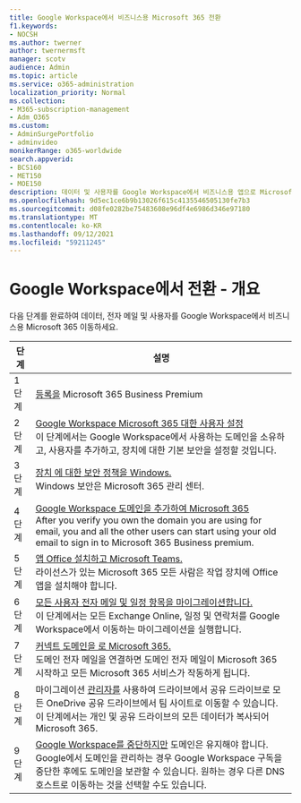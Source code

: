 ```yaml
---
title: Google Workspace에서 비즈니스용 Microsoft 365 전환
f1.keywords:
- NOCSH
ms.author: twerner
author: twernermsft
manager: scotv
audience: Admin
ms.topic: article
ms.service: o365-administration
localization_priority: Normal
ms.collection:
- M365-subscription-management
- Adm_O365
ms.custom:
- AdminSurgePortfolio
- adminvideo
monikerRange: o365-worldwide
search.appverid:
- BCS160
- MET150
- MOE150
description: 데이터 및 사용자를 Google Workspace에서 비즈니스용 앱으로 Microsoft 365 방법을 배워야 합니다.
ms.openlocfilehash: 9d5ec1ce6b9b13026f615c4135546505130fe7b3
ms.sourcegitcommit: d08fe0282be75483608e96df4e6986d346e97180
ms.translationtype: MT
ms.contentlocale: ko-KR
ms.lasthandoff: 09/12/2021
ms.locfileid: "59211245"
---
```

# <a name="switch-from-google-workspace---overview"></a>Google Workspace에서 전환 - 개요

다음 단계를 완료하여 데이터, 전자 메일 및 사용자를 Google Workspace에서 비즈니스용 Microsoft 365 이동하세요.


| 단계  |설명  |
|---------|---------|
|1단계 |  [등록을](../sign-up.md) Microsoft 365 Business Premium       |
|2단계 |   [Google Workspace Microsoft 365 대한 사용자 설정](set-up-microsoft-365-forgoogle.md) </br> 이 단계에서는 Google Workspace에서 사용하는 도메인을 소유하고, 사용자를 추가하고, 장치에 대한 기본 보안을 설정할 것입니다. |
|3단계 | [장치 에 대한 보안 정책을 Windows.](../secure-win10-pcs.md)</br> Windows 보안은 Microsoft 365 관리 센터. |
|4단계|[Google Workspace 도메인을 추가하여 Microsoft 365](add-google-domain.md) </br> After you verify you own the domain you are using for email, you and all the other users can start using your old email to sign in to Microsoft 365 Business premium. |
|5단계 | [앱 Office 설치하고 Microsoft Teams.](../install-office.md)</br> 라이선스가 있는 Microsoft 365 모든 사람은 작업 장치에 Office 앱을 설치해야 합니다.|
|6단계 | [모든 사용자 전자 메일 및 일정 항목을 마이그레이션합니다.](migrate-email.md)</br> 이 단계에서는 모든 Exchange Online, 일정 및 연락처를 Google Workspace에서 이동하는 마이그레이션을 실행합니다.  |
|7단계 | [커넥트 도메인을 로 Microsoft 365.](connect-domain-tom365.md) </br> 도메인 전자 메일을 연결하면 도메인 전자 메일이 Microsoft 365 시작하고 모든 Microsoft 365 서비스가 작동하게 됩니다.|
|8단계|마이그레이션 [관리자를](/sharepointmigration/mm-google-overview) 사용하여 드라이브에서 공유 드라이브로 모든 OneDrive 공유 드라이브에서 팀 사이트로 이동할 수 있습니다.</br> 이 단계에서는 개인 및 공유 드라이브의 모든 데이터가 복사되어 Microsoft 365.|
|9단계| [Google Workspace를 중단하지만](cancel-google.md) 도메인은 유지해야 합니다. </br> Google에서 도메인을 관리하는 경우 Google Workspace 구독을 중단한 후에도 도메인을 보관할 수 있습니다. 원하는 경우 다른 DNS 호스트로 이동하는 것을 선택할 수도 있습니다.|

